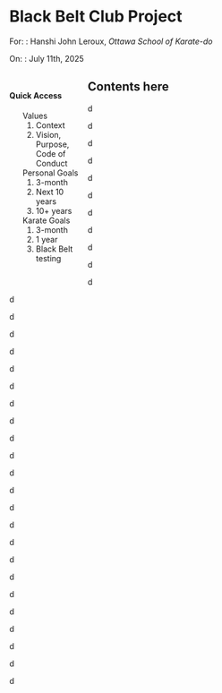 <style>
   .page-title {
      position: sticky;
      top: 0;
   }

   .bbc-menu {
      float: left;
      width: 25%;
      position: sticky;
      top: calc(2em + 40px);
      background-color: $blue-100;
      margin-right: 1em;
      margin-bottom: 1em
   }

   div:has(.bbc-menu):after {
      clear: both;
   }

   .bbc-menu > ol {
      list-style-type: none;
   }

</style>

<div class="page-title" markdown='1'>

# Black Belt Club Project

</div>

For:
: Hanshi John Leroux, _Ottawa School of Karate-do_

On:
: July 11th, 2025

<div>

<div class="bbc-menu" markdown=1>

#### Quick Access

1. Values
   1. Context
   2. Vision, Purpose, Code of Conduct
2. Personal Goals
   1. 3-month
   2. Next 10 years
   3. 10+ years
3. Karate Goals
   1. 3-month
   2. 1 year
   3. Black Belt testing

</div>

<div class="bbc-content" markdown=1>

## Contents here

d

d

d

d

d

d

d

d

d

d

d

d

d

d

d

d

d

d

d

d

d

d

d

d

d

d

d

d

d

d

d

d

d

d


</div>

</div>
